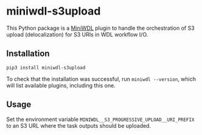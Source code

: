 # miniwdl-s3upload

This Python package is a [MiniWDL](https://github.com/chanzuckerberg/miniwdl) plugin to handle the orchestration of S3 upload (delocalization) for S3 URIs in WDL workflow I/O.

## Installation
```
pip3 install miniwdl-s3upload
```
To check that the installation was successful, run `miniwdl --version`, which will list available plugins, including this one.

## Usage
Set the environment variable `MINIWDL__S3_PROGRESSIVE_UPLOAD__URI_PREFIX` to an S3 URL where the task outputs should be uploaded.
